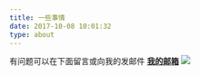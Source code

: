 ```yaml
---
title: 一些事情
date: 2017-10-08 10:01:32
type: about
---
```

有问题可以在下面留言或向我的发邮件
[__我的邮箱__](/email/)
![](http://blog-1254450445.cossgp.myqcloud.com/60141148_p0.png)
